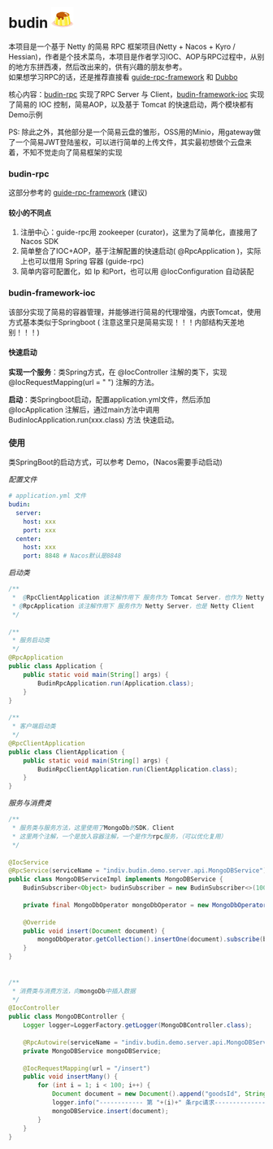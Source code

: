 # budin ![logo](budin-mini.png)

本项目是一个基于 Netty 的简易 RPC 框架项目(Netty + Nacos + Kyro / Hessian)，作者是个技术菜鸟，本项目是作者学习IOC、AOP与RPC过程中，从别的地方东拼西凑，然后改出来的，供有兴趣的朋友参考。  
如果想学习RPC的话，还是推荐直接看
[guide-rpc-framework](https://github.com/Snailclimb/guide-rpc-framework) 和 [Dubbo](https://github.com/apache/dubbo)


核心内容：[budin-rpc](https://github.com/homedone/budin/tree/fileserver/budin-rpc)
实现了RPC Server 与 Client，[budin-framework-ioc](https://github.com/homedone/budin/tree/fileserver/budin-framework-ioc)
实现了简易的 IOC 控制，简易AOP，以及基于 Tomcat 的快速启动，两个模块都有Demo示例

PS: 除此之外，其他部分是一个简易云盘的雏形，OSS用的Minio，用gateway做了一个简易JWT登陆鉴权，可以进行简单的上传文件，其实最初想做个云盘来着，不知不觉走向了简易框架的实现
### budin-rpc

这部分参考的 [guide-rpc-framework](https://github.com/Snailclimb/guide-rpc-framework) (建议)

#### 较小的不同点

1. 注册中心：guide-rpc用 zookeeper (curator)，这里为了简单化，直接用了 Nacos SDK
2. 简单整合了IOC+AOP，基于注解配置的快速启动( @RpcApplication )，实际上也可以借用 Spring 容器 (guide-rpc)
3. 简单内容可配置化，如 Ip 和Port，也可以用 @IocConfiguration 自动装配

### budin-framework-ioc

该部分实现了简易的容器管理，并能够进行简易的代理增强，内嵌Tomcat，使用方式基本类似于Springboot (
注意这里只是简易实现！！！内部结构天差地别！！！)

#### 快速启动

**实现一个服务**：类Spring方式，在 @IocController 注解的类下，实现 @IocRequestMapping(url = " ") 注解的方法。

**启动**：类Springboot启动，配置application.yml文件，然后添加 @IocApplication 注解后，通过main方法中调用
BudinIocApplication.run(xxx.class) 方法 快速启动。

### 使用
类SpringBoot的启动方式，可以参考 Demo，(Nacos需要手动启动)

*配置文件*
~~~ yaml
# application.yml 文件
budin:
  server:
    host: xxx
    port: xxx
  center:
    host: xxx
    port: 8848 # Nacos默认是8848
~~~

*启动类*
~~~java
/**
 *  @RpcClientApplication 该注解作用下 服务作为 Tomcat Server，也作为 Netty Client
 * @RpcApplication 该注解作用下 服务作为 Netty Server，也是 Netty Client
 */

/**
 * 服务启动类
 */
@RpcApplication
public class Application {
    public static void main(String[] args) {
        BudinRpcApplication.run(Application.class);
    }
}

/**
 * 客户端启动类
 */
@RpcClientApplication
public class ClientApplication {
    public static void main(String[] args) {
        BudinRpcClientApplication.run(ClientApplication.class);
    }
}

~~~
*服务与消费类*
~~~java
/**
 * 服务类与服务方法，这里使用了MongoDb的SDK，Client
 * 这里两个注解，一个是放入容器注解，一个是作为rpc服务，（可以优化复用）
 */

@IocService
@RpcService(serviceName = "indiv.budin.demo.server.api.MongoDBService")
public class MongoDBServiceImpl implements MongoDBService {
    BudinSubscriber<Object> budinSubscriber = new BudinSubscriber<>(100);

    private final MongoDbOperator mongoDbOperator = new MongoDbOperator(MongoDBClient.connect()).changeDatabase("budin").changeCollection("goods");

    @Override
    public void insert(Document document) {
        mongoDbOperator.getCollection().insertOne(document).subscribe(budinSubscriber);
    }
}


/**
 * 消费类与消费方法，向mongoDb中插入数据
 */
@IocController
public class MongoDBController {
    Logger logger=LoggerFactory.getLogger(MongoDBController.class);
    
    @RpcAutowire(serviceName = "indiv.budin.demo.server.api.MongoDBService")
    private MongoDBService mongoDBService;

    @IocRequestMapping(url = "/insert")
    public void insertMany() {
        for (int i = 1; i < 100; i++) {
            Document document = new Document().append("goodsId", String.valueOf(i)).append("type", "book").append("name", "book" + i);
            logger.info("------------ 第 "+(i)+" 条rpc请求--------------");
            mongoDBService.insert(document);
        }
    }
}


~~~
